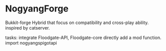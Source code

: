 # NogyangForge
Bukkit-forge Hybrid that focus on compatibility and cross-play ability.
inspired by catserver.

tasks:
integrate Floodgate-API, Floodgate-core directly
add a mod function.
import nogyangspigotapi
